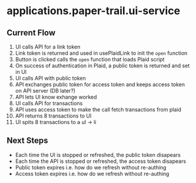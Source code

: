 # applications.paper-trail.ui-service

## Current Flow

1. UI calls API for a link token
1. Link token is returned and used in usePlaidLink to init the `open` function
1. Button is clicked calls the `open` function that loads Plaid script
1. On success of authentication in Plaid, a public token is returned and set in UI
1. UI calls API with public token
1. API exchanges public token for access token and keeps access token on API server (DB later?)
1. API lets UI know exhange worked
1. UI calls API for transactions
1. API uses access token to make the call fetch transactions from plaid
1. API returns 8 transactions to UI
1. UI spits 8 transactions to a ul -> li

## Next Steps

- Each time the UI is stopped or refreshed, the public token disapears
- Each time the API is stopped or refreshed, the access token disapears
- Public token expires i.e. how do we refresh without re-authing
- Access token expires i.e. how do we refresh without re-authing

